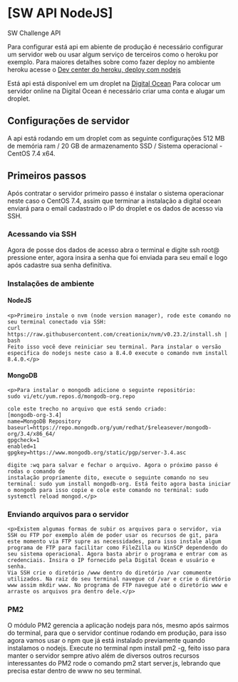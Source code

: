 # [SW API NodeJS]
SW Challenge API

Para configurar está api em abiente de produção é necessário configurar um servidor web
ou usar algum serviço de terceiros como o heroku por exemplo. Para maiores detalhes sobre
como fazer deploy no ambiente heroku acesse o [Dev center do heroku, deploy com nodejs](https://devcenter.heroku.com/articles/getting-started-with-nodejs#set-up)

Está api está disponível em um droplet na [Digital Ocean](https://www.digitalocean.com)
Para colocar um servidor online na Digital Ocean é necessário criar uma conta e alugar um droplet.

## Configurações de servidor 

A api está rodando em um droplet com as seguinte configurações 512 MB de memória ram / 20 GB de armazenamento SSD / Sistema operacional - CentOS 7.4 x64.


## Primeiros passos

Após contratar o servidor primeiro passo é instalar o sistema operacionar neste caso o
CentOS 7.4, assim que terminar a instalação a digital ocean enviará para o email cadastrado o IP do droplet e os dados de acesso via SSH.

### Acessando via SSH

Agora de posse dos dados de acesso abra o terminal e digite ssh root@<IP> pressione enter, 
agora insira a senha que foi enviada para seu email e logo após cadastre sua senha definitiva.

### Instalações de ambiente

#### NodeJS

    <p>Primeiro instale o nvm (node version manager), rode este comando no seu terminal conectado via SSH: 
    curl https://raw.githubusercontent.com/creationix/nvm/v0.23.2/install.sh | bash 
    Feito isso você deve reiniciar seu terminal. Para instalar o versão especifica do nodejs neste caso a 8.4.0 execute o comando nvm install 8.4.0.</p>

#### MongoDB

    <p>Para instalar o mongodb adicione o seguinte repositório:
    sudo vi/etc/yum.repos.d/mongodb-org.repo 

    cole este trecho no arquivo que está sendo criado:
    [mongodb-org-3.4]
    name=MongoDB Repository
    baseurl=https://repo.mongodb.org/yum/redhat/$releasever/mongodb-org/3.4/x86_64/
    gpgcheck=1
    enabled=1
    gpgkey=https://www.mongodb.org/static/pgp/server-3.4.asc

    digite :wq para salvar e fechar o arquivo. Agora o próximo passo é rodas o comando de 
    instalação propriamente dito, execute o seguinte comando no seu terminal: sudo yum install mongodb-org. Está feito agora basta iniciar o mongodb para isso copie e cole este comando no terminal: sudo systemctl reload mongod.</p>

### Enviando arquivos para o servidor

    <p>Existem algumas formas de subir os arquivos para o servidor, via SSH ou FTP por exemplo além de poder usar os recursos de git, para este momento via FTP supre as necessidades, para isso instale algum programa de FTP para facilitar como FileZilla ou WinSCP dependendo do seu sistema operacional. Agora basta abrir o programa e entrar com as credenciais. Insira o IP fornecido pela Digital Ocean e usuário e senha. 
    Via SSH crie o diretório /www dentro do diretório /var comumente utilizados. Na raiz do seu terminal navegue cd /var e crie o diretório www assim mkdir www. No programa de FTP navegue até o diretório www e arraste os arquivos pra dentro dele.</p>  

### PM2

   <p> O módulo PM2 gerencia a aplicação nodejs para nós, mesmo após sairmos do terminal, para que o servidor continue rodando em produção, para isso agora vamos usar o npm que já está instalado previamente quando instalamos o nodejs. Execute no terminal npm install pm2 -g, feito isso para manter o servidor sempre ativo além de diversos outros recursos interessantes do PM2 rode o comando pm2 start server.js, lebrando que precisa estar dentro de www no seu terminal.</p>
